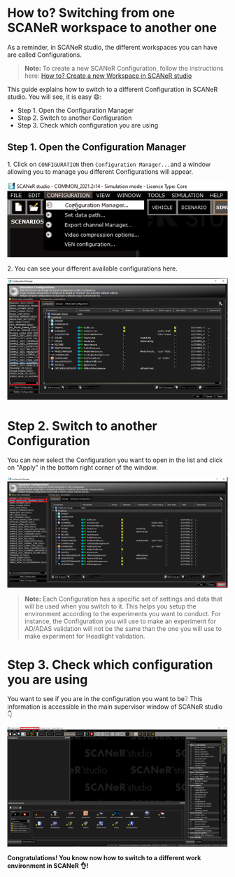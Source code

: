 # How to? Switching from one SCANeR workspace to another one

As a reminder, in SCANeR studio, the different workspaces you can have are called Configurations. 
> **Note:** To create a new SCANeR Configuration, follow the instructions here: [How to? Create a new Workspace in SCANeR studio](../HT_Create_custom_work_environment/HT_Create_A_New_Workspace.md)

This guide explains how to switch to a different Configuration in SCANeR studio. You will see, it is easy :smile::
- Step 1. Open the Configuration Manager
- Step 2. Switch to another Configuration
- Step 3. Check which configuration you are using

## Step 1. Open the Configuration Manager

​1. Click on `CONFIGURATION` then `Configuration Manager...`and a window allowing you to manage you different Configurations will appear.

![](./assets/configurationManagerAccess.png)

​2. You can see your different available configurations here.

![](./assets/configurationAvailable.png)

# Step 2. Switch to another Configuration

​You can now select the Configuration you want to open in the list and click on "Apply" in the bottom right corner of the window.

![Configuration Manager](./assets/configurationManagerApply_good.png)
> **Note:** Each Configuration has a specific set of settings and data that will be used when you switch to it. This helps you setup the environment according to the experiments you want to conduct. For instance, the Configuration you will use to make an experiment for AD/ADAS validation will not be the same than the one you will use to make experiment for Headlight validation.


# Step 3. Check which configuration you are using

You want to see if you are in the configuration you want to be:grey_question:
This information is accessible in the main supervisor window of SCANeR studio :point_down:

![](./assets/configuration_YouAre.png)

**Congratulations! You know now how to switch to a different work environment in SCANeR :ok_hand:!**
